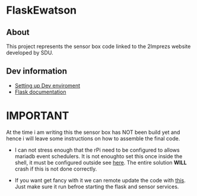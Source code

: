 # FlaskEwatson

## About

This project represents the sensor box code linked to the 2Imprezs website developed by SDU.

## Dev information

- [Setting up Dev enviroment](https://github.com/han-SDU/FlaskEwatson/wiki/Setting-up-Dev-enviroment)
- [Flask documentation](https://flask.palletsprojects.com/en/1.1.x/)

# IMPORTANT

At the time i am writing this the sensor box has NOT been build yet and hence i will leave some instructions on how to assemble the final code.

- I can not stress enough that the rPi need to be configured to allows mariadb event schedulers. It is not enoughto set this once inside the shell, it must be configured outside see [here](https://stackoverflow.com/questions/20112395/how-to-set-global-event-scheduler-on-even-if-mysql-is-restarted). The entire solution **WILL** crash if this is not done correctly.

- If you want get fancy with it we can remote update the code with [this](https://github.com/Dachshund77/SensorBoxWrapper). Just make sure it run befroe starting the flask and sensor services.
